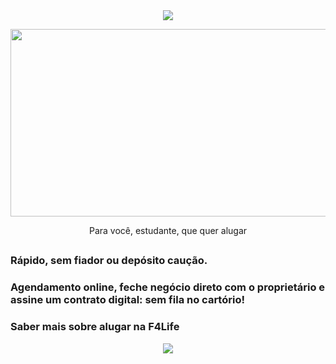 <div align="center">
<img src=https://user-images.githubusercontent.com/65422390/140593753-36ca8ebd-57a7-4e05-82ac-a57b120d11e9.png >
</div>

<p align="center">
  <img src="https://user-images.githubusercontent.com/65422390/140593765-81f7f8ae-ca95-4176-8313-a1a8d6170c19.jpg" width="750px" height="300px"/></p>

<p align="center"> Para você, estudante, que quer alugar  <p align="center">




## 
 
### Rápido, sem fiador ou depósito caução.

### Agendamento online, feche negócio direto com o proprietário e assine um contrato digital: sem fila no cartório!

### Saber mais sobre alugar na F4Life













<div align="center">
<img src=https://user-images.githubusercontent.com/65422390/140593757-118b0731-dadc-49e2-a1f8-3513d4b724c7.png >
</div>

